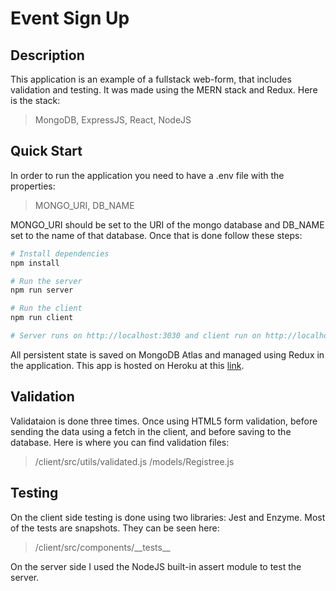 # Event Sign Up

## Description
This application is an example of a fullstack web-form, that includes validation and testing. It was made using the MERN stack and Redux. Here is the stack:
> MongoDB, ExpressJS, React, NodeJS

## Quick Start
In order to run the application you need to have a .env file with the properties:
>MONGO_URI, DB_NAME

MONGO_URI should be set to the URI of the mongo database and DB_NAME set to the name of that database.
Once that is done follow these steps:

```bash
# Install dependencies
npm install

# Run the server
npm run server

# Run the client
npm run client

# Server runs on http://localhost:3030 and client run on http://localhost:3000
```

All persistent state is saved on MongoDB Atlas and managed using Redux in the application.
This app is hosted on Heroku at this [link](https://event-signup-haskin.herokuapp.com).

## Validation
Validataion is done three times. Once using HTML5 form validation, before sending the data using a fetch in the client, and before saving to the database. Here is where you can find validation files:
>/client/src/utils/validated.js
>/models/Registree.js

## Testing
On the client side testing is done using two libraries: Jest and Enzyme. Most of the tests are snapshots.
They can be seen here:
>/client/src/components/_\_tests__

On the server side I used the NodeJS built-in assert module to test the server.
